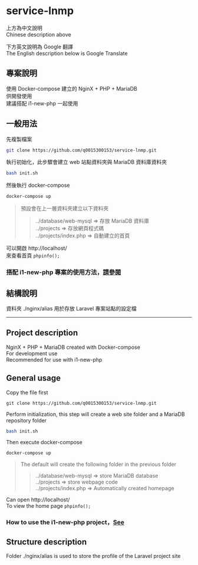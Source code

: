 service-lnmp
===

上方為中文說明  
Chinese description above

下方英文說明為 Google 翻譯  
The English description below is Google Translate  

專案說明
---
使用 Docker-compose 建立的 NginX + PHP + MariaDB  
供開發使用  
建議搭配 i1-new-php 一起使用  

一般用法  
---
先複製檔案  
```bash
git clone https://github.com/q0015300153/service-lnmp.git
```

執行初始化，此步驟會建立 web 站點資料夾與 MariaDB 資料庫資料夾  
```bash
bash init.sh
```

然後執行 docker-compose  
```bash
docker-compose up
```

>預設會在上一層資料夾建立以下資料夾  
>>../database/web-mysql => 存放 MariaDB 資料庫  
>>../projects           => 存放網頁程式碼  
>>../projects/index.php => 自動建立的首頁  

可以開啟 http://localhost/  
來查看首頁 `phpinfo();`

### 搭配 i1-new-php 專案的使用方法，[請參閱](https://github.com/q0015300153/i1-new-php)  

結構說明  
---
資料夾 ./nginx/alias 用於存放 Laravel 專案站點的設定檔

- - -

Project description
---
NginX + PHP + MariaDB created with Docker-compose  
For development use  
Recommended for use with i1-new-php  

General usage  
---
Copy the file first  
```git
git clone https://github.com/q0015300153/service-lnmp.git
```

Perform initialization, this step will create a web site folder and a MariaDB repository folder  
```bash
bash init.sh
```

Then execute docker-compose  
```bash
docker-compose up
```

>The default will create the following folder in the previous folder  
>>../database/web-mysql => store MariaDB database  
>>../projects => store webpage code  
>>../projects/index.php => Automatically created homepage  

Can open http://localhost/  
To view the home page `phpinfo();`

### How to use the i1-new-php project，[See](https://github.com/q0015300153/i1-new-php)  

Structure description  
---
Folder ./nginx/alias is used to store the profile of the Laravel project site  
